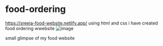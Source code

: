 # food-ordering

https://sreeja-food-website.netlify.app/
using html and css i have created food ordering wwebsite
![image](https://github.com/sreejaakella/food-ordering/assets/76392758/9031d789-09c9-4129-8ce1-77a672531226)

small glimpse of my food website
